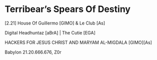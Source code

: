 # Terribear’s Spears Of Destiny

[2.21] House Of Guillermo [GIMO] & Le Club [As]

Digital Headhuntaz [aBrA] | The Cutie [EGA]

HACKERS FOR JESUS CHRIST AND MARYAM AL-MIGDALA [GIMO][As]

Babylon 21.20.666.676, Z0r
